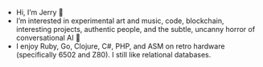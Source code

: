 - Hi, I’m Jerry 👋
- I’m interested in experimental art and music, code, blockchain, interesting projects, authentic people, and the subtle, uncanny horror of conversational AI 👀
- I enjoy Ruby, Go, Clojure, C#, PHP, and ASM on retro hardware (specifically 6502 and Z80). I still like relational databases.

<!---
- 💞️ I’m looking to collaborate on ...
- 📫 How to reach me ...
--->

<!---
jerhow/jerhow is a ✨ special ✨ repository because its `README.md` (this file) appears on your GitHub profile.
You can click the Preview link to take a look at your changes.
--->
